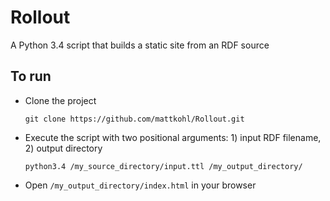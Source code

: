 # Rollout
A Python 3.4 script that builds a static site from an RDF source

## To run
- Clone the project

    `git clone https://github.com/mattkohl/Rollout.git`
- Execute the script with two positional arguments: 1) input RDF filename, 2) output directory

    `python3.4 /my_source_directory/input.ttl /my_output_directory/`

- Open `/my_output_directory/index.html` in your browser